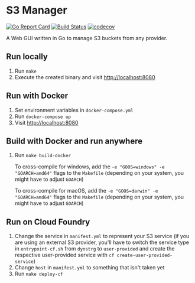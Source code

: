 # S3 Manager

[![Go Report Card](https://goreportcard.com/badge/github.com/mastertinner/s3manager)](https://goreportcard.com/report/github.com/mastertinner/s3manager)
[![Build Status](https://travis-ci.org/mastertinner/s3manager.svg?branch=master)](https://travis-ci.org/mastertinner/s3manager)
[![codecov](https://codecov.io/gh/mastertinner/s3manager/branch/master/graph/badge.svg)](https://codecov.io/gh/mastertinner/s3manager)

A Web GUI written in Go to manage S3 buckets from any provider.

## Run locally

1. Run `make`
1. Execute the created binary and visit <http://localhost:8080>

## Run with Docker

1. Set environment variables in `docker-compose.yml`
1. Run `docker-compose up`
1. Visit <http://localhost:8080>

## Build with Docker and run anywhere

1. Run `make build-docker`

   To cross-compile for windows, add the `-e "GOOS=windows" -e "GOARCH=amd64"` flags to the `Makefile` (depending on your system, you might have to adjust `GOARCH`)

   To cross-compile for macOS, add the `-e "GOOS=darwin" -e "GOARCH=amd64"` flags to the `Makefile` (depending on your system, you might have to adjust `GOARCH`)

## Run on Cloud Foundry

1. Change the service in `manifest.yml` to represent your S3 service (if you are using an external S3 provider, you'll have to switch the service type in `entrypoint-cf.sh` from `dynstrg` to `user-provided` and create the respective user-provided service with `cf create-user-provided-service`)
1. Change `host` in `manifest.yml` to something that isn't taken yet
1. Run `make deploy-cf`
